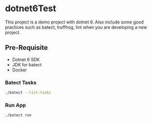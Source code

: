 # dotnet6Test

This project is a demo project with dotnet 6. Also include some good practices such as batect, truffhog, lint when you are developing a new project.  

## Pre-Requisite  

* Dotnet 6 SDK
* JDK for batect
* Docker


### Batect Tasks

```bash
./batect --list-tasks
```

### Run App

```bash
./batect run
```
